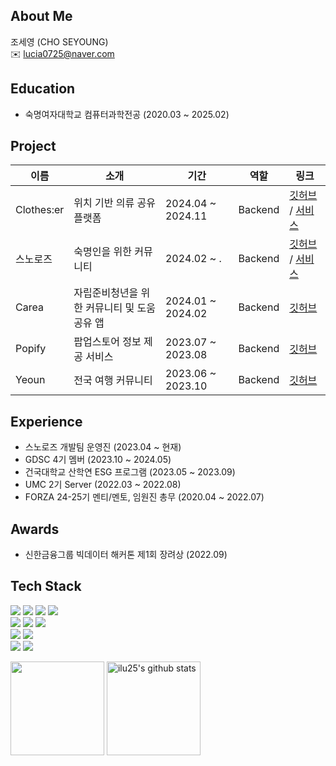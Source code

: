 ## About Me
조세영 (CHO SEYOUNG)  
✉️ lucia0725@naver.com

## Education
- 숙명여자대학교 컴퓨터과학전공 (2020.03 ~ 2025.02)

## Project
|이름|소개|기간|역할|링크|  
|---|-----|---|---|--|
|Clothes:er|위치 기반 의류 공유 플랫폼|2024.04 ~ 2024.11|Backend|[깃허브](https://github.com/Clothes-er/Clothes-er_BE) / [서비스](https://www.clotheser.co.kr/)|
|스노로즈|숙명인을 위한 커뮤니티|2024.02 ~ .|Backend|[깃허브](https://github.com/snorose) / [서비스](https://snorose.com/)|
|Carea|자립준비청년을 위한 커뮤니티 및 도움 공유 앱|2024.01 ~ 2024.02|Backend|[깃허브](https://github.com/Clothes-er/Clothes-er_BE)|
|Popify|팝업스토어 정보 제공 서비스|2023.07 ~ 2023.08|Backend|[깃허브](https://github.com/OFFICIAL-POPIFY/server)|
|Yeoun|전국 여행 커뮤니티|2023.06 ~ 2023.10|Backend|[깃허브](https://github.com/YE0UN/yeoun-server)|

## Experience
- 스노로즈 개발팀 운영진 (2023.04 ~ 현재)
- GDSC 4기 멤버 (2023.10 ~ 2024.05)
- 건국대학교 산학연 ESG 프로그램 (2023.05 ~ 2023.09)
- UMC 2기 Server (2022.03 ~ 2022.08)
- FORZA 24-25기 멘티/멘토, 임원진 총무 (2020.04 ~ 2022.07)

## Awards
- 신한금융그룹 빅데이터 해커톤 제1회 장려상 (2022.09) 

## Tech Stack
<div style="margin: ; text-align: left;" "text-align: left;">
  <img src="https://img.shields.io/badge/Java-007396?style=for-the-badge&logo=Java&logoColor=white">
  <img src="https://img.shields.io/badge/Python-3776AB?style=for-the-badge&logo=Python&logoColor=white">
  <img src="https://img.shields.io/badge/Javascript-F7DF1E?style=for-the-badge&logo=Javascript&logoColor=white">
  <img src="https://img.shields.io/badge/Node.js-339933?style=for-the-badge&logo=Node.js&logoColor=white">
  <br>
  <img src="https://img.shields.io/badge/Spring-6DB33F?style=for-the-badge&logo=spring&logoColor=white">
  <img src="https://img.shields.io/badge/Django-092E20?style=for-the-badge&logo=Django&logoColor=white">
  <img src="https://img.shields.io/badge/Express-000000?style=for-the-badge&logo=Express&logoColor=white">
  <br>
  <img src="https://img.shields.io/badge/MySQL-4479A1?style=for-the-badge&logo=MySQL&logoColor=white">
  <img src="https://img.shields.io/badge/MongoDB-47A248?style=for-the-badge&logo=MongoDB&logoColor=white">
  <br>
  <img src="https://img.shields.io/badge/Amazon AWS-232F3E?style=for-the-badge&logo=Amazon AWS&logoColor=white">
  <img src="https://img.shields.io/badge/Google_Cloud-4285F4?style=for-the-badge&logo=google-cloud&logoColor=white">
</div>

<a href="https://github.com/ilu25"><img align="center" style="height:150px" src="https://github-readme-stats.vercel.app/api/top-langs/?username=ilu25&layout=compact" /></a>
<a href="https://github.com/ilu25"><img align="center" style="height:150px" src="https://github-readme-stats.vercel.app/api?username=ilu25&show_icons=true&include_all_commits=true" alt="ilu25's github stats" /></a>
